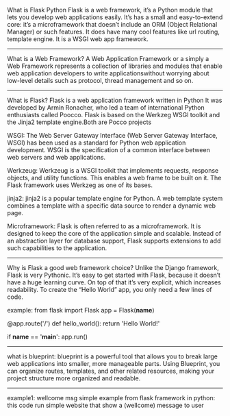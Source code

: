 What is Flask Python
Flask is a web framework, it’s a Python module that lets you develop web applications easily. It’s has a small and easy-to-extend core: 
it’s a microframework that doesn’t include an ORM (Object Relational Manager) or such features.
It does have many cool features like url routing, template engine. It is a WSGI web app framework.
_________________________________________________________________________________________________________________________________________
What is a Web Framework?
A Web Application Framework or a simply a Web Framework represents a collection of libraries and modules
that enable web application developers to write applicationswithout worrying about low-level details such as protocol, thread management
and so on.
________________________________________________________________________________________________________________________________________
What is Flask?
Flask is a web application framework written in Python
It was developed by Armin Ronacher, who led a team of international Python enthusiasts called Poocco.
Flask is based on the Werkzeg WSGI toolkit and the Jinja2 template engine.Both are Pocco projects

WSGI:
The Web Server Gateway Interface (Web Server Gateway Interface, WSGI) has been used as a standard for Python web application development. 
WSGI is the specification of a common interface between web servers and web applications.

Werkzeug:
Werkzeug is a WSGI toolkit that implements requests, response objects, and utility functions.
This enables a web frame to be built on it.
The Flask framework uses Werkzeg as one of its bases.

jinja2:
jinja2 is a popular template engine for Python.
A web template system combines a template with a specific data source to render a dynamic web page.

Microframework:
Flask is often referred to as a microframework. It is designed to keep the core of the application simple and scalable.
Instead of an abstraction layer for database support, Flask supports extensions to add such capabilities to the application.
________________________________________________________________________________________________________________________________________

Why is Flask a good web framework choice?
Unlike the Django framework, Flask is very Pythonic. It’s easy to get started with Flask, because it doesn’t have a huge learning curve.
On top of that it’s very explicit, which increases readability. To create the “Hello World” app, you only need a few lines of code.

example:
  from flask import Flask
  app = Flask(__name__)

  @app.route('/')
  def hello_world():
      return 'Hello World!'

  if __name__ == '__main__':
      app.run()
_______________________________________________________________________________________________________________________________________________
what is blueprint:
blueprint is a powerful tool that allows you to break large web applications into smaller, more manageable parts.
Using Blueprint, you can organize routes, templates, and other related resources, making your project structure more organized and readable.
________________________________________________________________________________________________________________________________________________
example1: wellcome msg
simple example from flask framework in python:
this code run simple website that show a (wellcome) message to user







